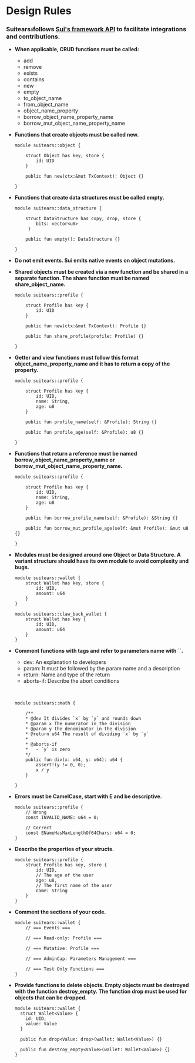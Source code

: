 # Design Rules

### Suitears💧follows [Sui's framework API](https://github.com/MystenLabs/sui/tree/main/crates/sui-framework/packages/sui-framework) to facilitate integrations and contributions.

- **When applicable, CRUD functions must be called:**

  - add
  - remove
  - exists
  - contains
  - new
  - empty
  - to_object_name
  - from_object_name
  - object_name_property
  - borrow_object_name_property_name
  - borrow_mut_object_name_property_name

- **Functions that create objects must be called new.**

  ```Move
  module suitears::object {

      struct Object has key, store {
          id: UID
      }

      public fun new(ctx:&mut TxContext): Object {}

  }
  ```

- **Functions that create data structures must be called empty.**

  ```Move
  module suitears::data_structure {

      struct DataStructure has copy, drop, store {
          bits: vector<u8>
       }

      public fun empty(): DataStructure {}

  }
  ```

- **Do not emit events. Sui emits native events on object mutations.**

- **Shared objects must be created via a new function and be shared in a separate function. The share function must be named share_object_name.**

  ```Move
  module suitears::profile {

      struct Profile has key {
          id: UID
      }

      public fun new(ctx:&mut TxContext): Profile {}

      public fun share_profile(profile: Profile) {}

  }
  ```

- **Getter and view functions must follow this format object_name_property_name and it has to return a copy of the property.**

  ```Move
  module suitears::profile {

      struct Profile has key {
          id: UID,
          name: String,
          age: u8
      }

      public fun profile_name(self: &Profile): String {}

      public fun profile_age(self: &Profile): u8 {}

  }
  ```

- **Functions that return a reference must be named borrow_object_name_property_name or borrow_mut_object_name_property_name.**

  ```Move
  module suitears::profile {

      struct Profile has key {
          id: UID,
          name: String,
          age: u8
      }

      public fun borrow_profile_name(self: &Profile): &String {}

      public fun borrow_mut_profile_age(self: &mut Profile): &mut u8 {}

  }
  ```

- **Modules must be designed around one Object or Data Structure. A variant structure should have its own module to avoid complexity and bugs.**

  ```Move
  module suitears::wallet {
      struct Wallet has key, store {
          id: UID,
          amount: u64
      }
  }

  module suitears::claw_back_wallet {
      struct Wallet has key {
          id: UID,
          amount: u64
      }
  }
  ```

- **Comment functions with tags and refer to parameters name with ``.**

  - dev: An explanation to developers
  - param: It must be followed by the param name and a description
  - return: Name and type of the return
  - aborts-if: Describe the abort conditions

  &nbsp;

  ```Move
  module suitears::math {

      /**
      * @dev It divides `x` by `y` and rounds down
      * @param x The numerator in the division
      * @param y the denominator in the division
      * @return u64 The result of dividing `x` by `y`
      *
      * @aborts-if
      *   - `y` is zero
      */
      public fun div(x: u64, y: u64): u64 {
          assert!(y != 0, 0);
          x / y
      }

  }
  ```

- **Errors must be CamelCase, start with E and be descriptive.**

  ```Move
  module suitears::profile {
      // Wrong
      const INVALID_NAME: u64 = 0;

      // Correct
      const ENameHasMaxLengthOf64Chars: u64 = 0;
  }
  ```

- **Describe the properties of your structs.**

  ```Move
  module suitears::profile {
      struct Profile has key, store {
          id: UID,
          // The age of the user
          age: u8,
          // The first name of the user
          name: String
      }
  }
  ```

- **Comment the sections of your code.**

  ```Move
  module suitears::wallet {
      // === Events ===

      // === Read-only: Profile ===

      // === Mutative: Profile ===

      // === AdminCap: Parameters Management ===

      // === Test Only Functions ===
  }
  ```

- **Provide functions to delete objects. Empty objects must be destroyed with the function destroy_empty. The function drop must be used for objects that can be dropped.**

  ```Move
  module suitears::wallet {
    struct Wallet<Value> {
      id: UID,
      value: Value
    }

    public fun drop<Value: drop>(wallet: Wallet<Value>) {}

    public fun destroy_empty<Value>(wallet: Wallet<Value>) {}
  }
  ```
